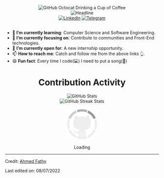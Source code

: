<div>
    <div align=center>
        <img src="https://media-exp1.licdn.com/dms/image/C4D16AQEr7nLr3nAk2g/profile-displaybackgroundimage-shrink_350_1400/0/1631484813190?e=1662595200&v=beta&t=k1HdcLPXp5x95skBWa6zPN0JKrw43UaHdhrzitmTkNw" alt="GitHub Octocat Drinking a Cup of Coffee">
    </div>
    <div align=center>
        <img src="https://readme-typing-svg.herokuapp.com?center=true&lines=Hi+there+!!!;I'm+a+Software+Engineering+student;Welcome+to+my+page+%F0%9F%98%84" alt="Headline" />
    </div>
    <div align=center>
        <a href="https://www.linkedin.com/in/jo%C3%A3o-victor-valad%C3%A3o-bb820a220/"><img src="https://img.shields.io/badge/Linkedin-0077b5?style=flat&logo=linkedin" alt="LinkedIn" /></a>
        <a href="https://t.me/valadao01"><img src="https://img.shields.io/badge/Telegram-0088cc?style=flat&logo=telegram" alt="Telegram" /></a>
    </div>
    <div align=left>
        <br>
        <ul>
            <li>🌱 <b>I’m currently learning</b>: Computer Science and Software Engineering.</li>
            <li>🎯 <b>I’m currently focusing on</b>: Contribute to communities and Front-End technologies.</li>
            <li>🤔 <b>I’m currently open for</b>: A new internship opportunity.</li>
            <li>📫 <b>How to reach me</b>: Catch and follow me from the above links 👆.</li>
            <li>😄 <b>Fun fact</b>: Every time I code(💻) I need to put a song(🎵)</li>
        </ul>
    </div>
    <div align=center>
        <h1>Contribution Activity</h1>
        <img src="https://github-readme-stats.vercel.app/api?username=joaovaladao&title_color=6FDA44&text_color=FFFFFF&show_icons=true&icon_color=6FDA44&include_all_commits=true&count_private=true&theme=dark" alt="GitHub Stats" height="200" />
        <br>
        <img src="https://github-readme-streak-stats.herokuapp.com/?user=joaovaladao&theme=dark&date_format=j%20M%5B%20Y%5D&currStreakLabel=6FDA44&fire=6FDA44&ring=6FDA44" alt="GitHub Streak Stats" height="200" />
        <br>
        <br>
    </div>
    <div align=center>
        <img src="https://raw.githubusercontent.com/AhmedFathyDev/AhmedFathyDev/main/GitHub.gif" alt="GitHub Octocat Logo" height="100">
        <p>Loading</p>
    </div>
</div>

------

Credit: [Ahmed Fathy](https://github.com/AhmedFathyDev)

Last edited on: 08/07/2022